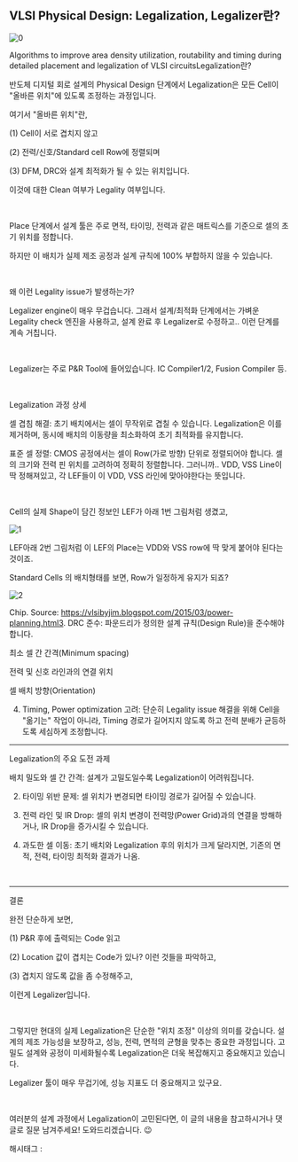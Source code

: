 ## VLSI Physical Design: Legalization, Legalizer란?

![0](/asset/img/223678445989/0.png)

Algorithms to improve area density utilization, routability and timing during detailed placement and legalization of VLSI circuitsLegalization란?

반도체 디지털 회로 설계의 Physical Design 단계에서 Legalization은 모든 Cell이 "올바른 위치"에 있도록 조정하는 과정입니다.

여기서 "올바른 위치"란,

(1) Cell이 서로 겹치지 않고

(2) 전력/신호/Standard cell Row에 정렬되며

(3) DFM, DRC와 설계 최적화가 될 수 있는 위치입니다.

이것에 대한 Clean 여부가 Legality 여부입니다.

​

Place 단계에서 설계 툴은 주로 면적, 타이밍, 전력과 같은 매트릭스를 기준으로 셀의 초기 위치를 정합니다.

하지만 이 배치가 실제 제조 공정과 설계 규칙에 100% 부합하지 않을 수 있습니다.

​

왜 이런 Legality issue가 발생하는가?

Legalizer engine이 매우 무겁습니다. 그래서 설계/최적화 단계에서는 가벼운 Legality check 엔진을 사용하고, 설계 완료 후 Legalizer로 수정하고.. 이런 단계를 계속 거칩니다.

​

Legalizer는 주로 P&R Tool에 들어있습니다. IC Compiler1/2, Fusion Compiler 등.

​

Legalization 과정 상세

셀 겹침 해결: 초기 배치에서는 셀이 무작위로 겹칠 수 있습니다. Legalization은 이를 제거하며, 동시에 배치의 이동량을 최소화하여 초기 최적화를 유지합니다.

표준 셀 정렬: CMOS 공정에서는 셀이 Row(가로 방향) 단위로 정렬되어야 합니다. 셀의 크기와 전력 핀 위치를 고려하여 정확히 정렬합니다. 그러니까.. VDD, VSS Line이 딱 정해져있고, 각 LEF들이 이 VDD, VSS 라인에 맞아야한다는 뜻입니다.

​

Cell의 실제 Shape이 담긴 정보인 LEF가 아래 1번 그림처럼 생겼고,

![1](/asset/img/223678445989/1.png)

LEF아래 2번 그림처럼 이 LEF의 Place는 VDD와 VSS row에 딱 맞게 붙어야 된다는 것이죠.

Standard Cells 의 배치형태를 보면, Row가 일정하게 유지가 되죠?

![2](/asset/img/223678445989/2.png)

Chip. Source: https://vlsibyjim.blogspot.com/2015/03/power-planning.html3. DRC 준수: 파운드리가 정의한 설계 규칙(Design Rule)을 준수해야 합니다.

최소 셀 간 간격(Minimum spacing)

전력 및 신호 라인과의 연결 위치

셀 배치 방향(Orientation)

4. Timing, Power optimization 고려: 단순히 Legality issue 해결을 위해 Cell을 "옮기는" 작업이 아니라, Timing 경로가 길어지지 않도록 하고 전력 분배가 균등하도록 세심하게 조정합니다.

---

Legalization의 주요 도전 과제

배치 밀도와 셀 간 간격: 설계가 고밀도일수록 Legalization이 어려워집니다.

2. 타이밍 위반 문제: 셀 위치가 변경되면 타이밍 경로가 길어질 수 있습니다.

3. 전력 라인 및 IR Drop: 셀의 위치 변경이 전력망(Power Grid)과의 연결을 방해하거나, IR Drop을 증가시킬 수 있습니다.

4. 과도한 셀 이동: 초기 배치와 Legalization 후의 위치가 크게 달라지면, 기존의 면적, 전력, 타이밍 최적화 결과가 나옴.

​

---

결론

완전 단순하게 보면,

(1) P&R 후에 출력되는 Code 읽고

(2) Location 값이 겹치는 Code가 있나? 이런 것들을 파악하고,

(3) 겹치지 않도록 값을 좀 수정해주고,

이런게 Legalizer입니다.

​

그렇지만 현대의 실제 Legalization은 단순한 "위치 조정" 이상의 의미를 갖습니다. 설계의 제조 가능성을 보장하고, 성능, 전력, 면적의 균형을 맞추는 중요한 과정입니다. 고밀도 설계와 공정이 미세화될수록 Legalization은 더욱 복잡해지고 중요해지고 있습니다.

Legalizer 툴이 매우 무겁기에, 성능 지표도 더 중요해지고 있구요.

​

여러분의 설계 과정에서 Legalization이 고민된다면, 이 글의 내용을 참고하시거나 댓글로 질문 남겨주세요! 도와드리겠습니다. 😉

 해시태그 : 